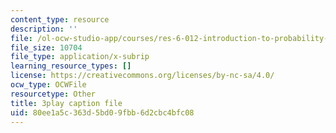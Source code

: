 ```yaml
---
content_type: resource
description: ''
file: /ol-ocw-studio-app/courses/res-6-012-introduction-to-probability-spring-2018/80ee1a5c363d5bd09fbb6d2cbc4bfc08_Ajar_6MAOLw.vtt
file_size: 10704
file_type: application/x-subrip
learning_resource_types: []
license: https://creativecommons.org/licenses/by-nc-sa/4.0/
ocw_type: OCWFile
resourcetype: Other
title: 3play caption file
uid: 80ee1a5c-363d-5bd0-9fbb-6d2cbc4bfc08
---
```

